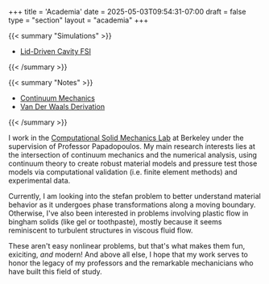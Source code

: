 +++
title = 'Academia'
date = 2025-05-03T09:54:31-07:00
draft = false
type = "section"
layout = "academia"
+++

{{< summary "Simulations" >}}
  <ul>
    <li><a href="simulations/lid-driven-cavity-fsi/">Lid-Driven Cavity FSI</a></li>
  </ul>
{{< /summary >}}

{{< summary "Notes" >}}
  <ul>
    <li><a href="notes/cmech/">Continuum Mechanics</a></li>
    <li><a href="notes/van-der-waals-derivation/">Van Der Waals Derivation</a></li>
  </ul>
{{< /summary >}}

I work in the [Computational Solid Mechanics Lab](https://csml.berkeley.edu/) at Berkeley under the supervision of Professor Papadopoulos. My main research interests lies at the intersection of continuum mechanics and the numerical analysis, using continuum theory to create robust material models and pressure test those models via computational validation (i.e. finite element methods) and experimental data.

Currently, I am looking into the stefan problem to better understand material behavior as it undergoes phase transformations along a moving boundary. Otherwise, I've also been interested in problems involving plastic flow in bingham solids (like gel or toothpaste), mostly because it seems reminiscent to turbulent structures in viscous fluid flow. 

These aren't easy nonlinear problems, but that's what makes them fun, exiciting, *and* modern! And above all else, I hope that my work serves to honor the legacy of my professors and the remarkable mechanicians who have built this field of study.

